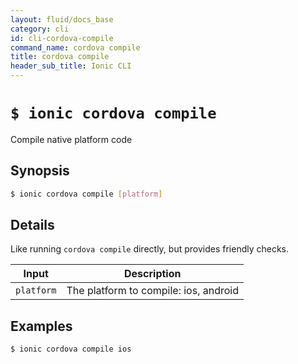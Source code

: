```yaml
---
layout: fluid/docs_base
category: cli
id: cli-cordova-compile
command_name: cordova compile
title: cordova compile
header_sub_title: Ionic CLI
---
```


# `$ ionic cordova compile`

Compile native platform code
## Synopsis

```bash
$ ionic cordova compile [platform]
```
  
## Details

Like running `cordova compile` directly, but provides friendly checks.


Input | Description
----- | ----------
`platform` | The platform to compile: ios, android




## Examples

```bash
$ ionic cordova compile ios
```
